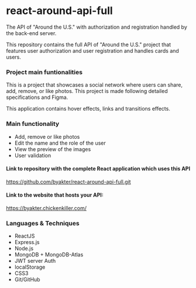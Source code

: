 # react-around-api-full

The API of "Around the U.S." with authorization and registration handled by the back-end server.

This repository contains the full API of "Around the U.S." project that features user authorization and user registration and handles cards and users.

<h3>Project main funtionalities</h3>

This is a project that showcases a social network where users can share, add, remove, or like photos. This project is made following detailed specifications and Figma.

This application contains hover effects, links and transitions effects.

<h3>Main functionality</h3>
<ul>
<li>Add, remove or like photos</Li>
<li>
Edit the name and the role of the user
</Li>
<li>
View the preview of the images
</Li>
<li>User validation</Li>
</ul>

<h4>
 Link to repository with the complete React application which uses this API
</h4>

https://github.com/byakter/react-around-api-full.git

<h4>
 Link to the website that hosts your API:
</h4>

https://byakter.chickenkiller.com/

<h3>
Languages & Techniques
</h3>
<ul>
<li>ReactJS</li>
<li>Express.js</li>
<li>Node.js</li>
<li>MongoDB + MongoDB-Atlas</li>
<li>JWT server Auth</li>
<li>localStorage</li>
<li>CSS3</li>
<li>Git/GitHub</li>
</ul>











